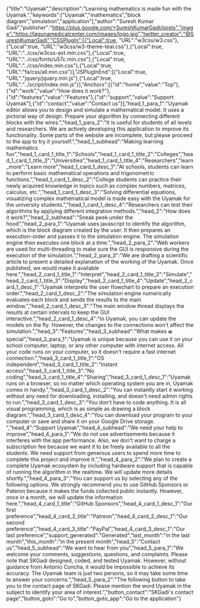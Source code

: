 ﻿{"title":"Uyamak","description":"Learning mathematics is made fun with the Uyamak.","keywords":["Uyamak","mathematics","block diagram","simulation","application"],"author":"Suresh Kumar Gadi","publisher":"https://plus.google.com/+SureshKumarGadi/posts","image":"https://lagunamedicalcenter.com/images/logo.jpg","twitter_creator":"@SureshKumarGadi","CSSPlugIn":[{"Local":true, "URL":"w3css/w3.css"},{"Local":true, "URL":"w3css/w3-theme-teal.css"},{"Local":true, "URL":"../css/w3css-ext.min.css"},{"Local":true, "URL":"../css/fonts/u57c.min.css"},{"Local":true, "URL":"../css/index.min.css"},{"Local":true, "URL":"fa/css/all.min.css"}],"JSPlugInEnd":[{"Local":true, "URL":"jquery/jquery.min.js"},{"Local":true, "URL":"../script/index.min.js"}],"Anchors":[{"id":"home","value":"Top"},{"id":"work","value":"How does it work?"},{"id":"features","value":"Features"},{"id":"support","value":"Support Uyamak"},{"id":"contact","value":"Contact us"}],"head_1_para_1":"Uyamak editor allows you to design and simulate a mathematical model. It uses a pictorial way of design. Prepare your algorithm by connecting different blocks with the wires.","head_1_para_2":"It is useful for students of all levels and researchers. We are actively developing this application to improve its functionality. Some parts of the website are incomplete, but please proceed to the app to try it yourself.","head_1_subhead":"Making learning mathematics fun","head_1_card_1_title_1":"Schools","head_1_card_1_title_2":"Colleges","head_1_card_1_title_3":"Universities","head_1_card_1_title_4":"Researchers","learn_more":"Learn more","head_1_card_1_desc_1":"At schools, students can learn to perform basic mathematical operations and trigonometric functions.","head_1_card_1_desc_2":"College students can practice their newly acquired knowledge in topics such as complex numbers, matrices, calculus, etc.","head_1_card_1_desc_3":"Solving differential equations, visualizing complex mathematical model is made easy with the Uyamak for the university students.","head_1_card_1_desc_4":"Researchers can test their algorithms by applying different integration methods.","head_2":"How does it work?","head_2_subhead":"Sneak peek under the hood","head_2_para_1":"Uyamak uses javascript to identify the algorithm, which is the block diagram created by the user. It then prepares an execution-order and passes it to the simulation engine. The simulation engine then executes one block at a time.","head_2_para_2":"Web workers are used for multi-threading to make sure the GUI is responsive during the execution of the simulation.","head_2_para_3":"We are drafting a scientific article to present a detailed explanation of the working of the Uyamak. Once published, we would make it available here.","head_2_card_1_title_1":"Interpret","head_2_card_1_title_2":"Simulate","head_2_card_1_title_3":"Display","head_2_card_1_title_4":"Update","head_2_card_1_desc_1":"Uyamak interprets the user flowchart to prepare an execution order.","head_2_card_1_desc_2":"The simulation engine numerically evaluates each block and sends the results to the main window.","head_2_card_1_desc_3":"The main window thread displays the results at certain intervals to keep the GUI interactive.","head_2_card_1_desc_4":"In Uyamak, you can update the models on the fly. However, the changes to the connections won't affect the simulation.","head_3":"Features","head_3_subhead":"What makes ఉ special","head_3_para_1":"Uyamak is unique because you can use it on your school computer, laptop, or any other computer with internet access. All your code runs on your computer, so it doesn't require a fast internet connection.","head_3_card_1_title_1":"OS independent","head_3_card_1_title_2":"Instant access","head_3_card_1_title_3":"No coding","head_3_card_1_title_4":"Sharing","head_3_card_1_desc_1":"Uyamak runs on a browser, so no matter which operating system you are in, Uyamak comes in handy.","head_3_card_1_desc_2":"You can instantly start it working without any need for downloading, installing, and doesn't need admin rights to run.","head_3_card_1_desc_3":"You don't have to code anything. It is all visual programming, which is as simple as drawing a block diagram.","head_3_card_1_desc_4":"You can download your program to your computer or save and share it on your Google Drive storage. ","head_4":"Support Uyamak","head_4_subhead":"We need your help to improve","head_4_para_1":"We do not use advertisements because it interferes with the app performance. Also, we don't want to charge a subscription fee because we want it to be freely available to all the students. We need support from generous users to spend more time to complete this project and improve it.","head_4_para_2":"We plan to create a complete Uyamak ecosystem by including hardware support that is capable of running the algorithm in the realtime. We will update more details shortly.","head_4_para_3":"You can support us by selecting any of the following options. We strongly recommend you to use GitHub Sponsors or Pateron because it makes the funds collected public instantly. However, once in a month, we will update the information here.","head_4_card_1_title":"GitHub Sponsors","head_4_card_1_desc_1":"Our first preference","head_4_card_2_title":"Patreon","head_4_card_2_desc_1":"Our second preference","head_4_card_3_title":"PayPal","head_4_card_3_desc_1":"Our last preference","support_generated":"Generated","last_month":"in the last month","this_month":"in the present month","head_5":"Contact us","head_5_subhead":"We want to hear from you","head_5_para_1":"We welcome your comments, suggestions, questions, and complaints. Please note that SKGadi designed, coded, and tested Uyamak. However, without guidance from Antonio Concha, it would be impossible to achieve its accuracy. The Uyamak team is just two persons, so it may take some time to answer your concerns.","head_5_para_2":"The following button to take you to the contact page of SKGadi. Please mention the word Uyamak in the subject to identify your area of interest.","button_contact":"SKGadi's contact page","button_goto":"Go to","button_goto_app":"Go to the application"}